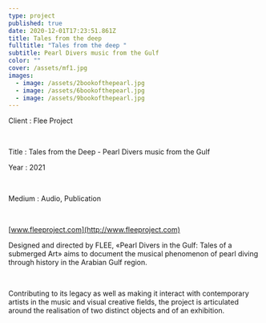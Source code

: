 ```yaml
---
type: project
published: true
date: 2020-12-01T17:23:51.861Z
title: Tales from the deep
fulltitle: "Tales from the deep "
subtitle: Pearl Divers music from the Gulf
color: ""
cover: /assets/mf1.jpg
images:
  - image: /assets/2bookofthepearl.jpg
  - image: /assets/6bookofthepearl.jpg
  - image: /assets/9bookofthepearl.jpg
---
```

Client : Flee Project

<br/>

Title : Tales from the Deep - Pearl Divers music from the Gulf
<br/>

Year : 2021

</br>

Medium : Audio, Publication

<br/>

[www.fleeproject.com](http://www.fleeproject.com)

Designed and directed by FLEE, «Pearl Divers in the Gulf: Tales of asubmerged Art» aims to document the musical phenomenon of pearldiving through history in the Arabian Gulf region.

<br>

Contributing to its legacy as well as making it interact with contemporaryartists in the music and visual creative fields, the project is articulatedaround the realisation of two distinct objects and of an exhibition.
